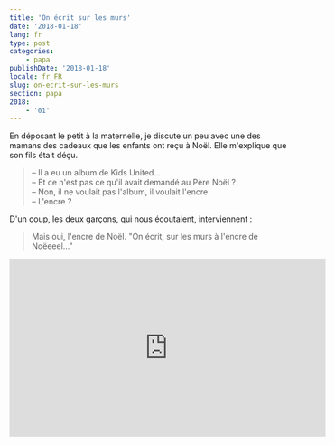 ```yaml
---
title: 'On écrit sur les murs'
date: '2018-01-18'
lang: fr
type: post
categories:
    - papa
publishDate: '2018-01-18'
locale: fr_FR
slug: on-ecrit-sur-les-murs
section: papa
2018:
    - '01'
---
```


En déposant le petit à la maternelle, je discute un peu avec une des mamans des cadeaux que les enfants ont reçu à Noël. Elle m'explique que son fils était déçu.

<!--more-->

> – Il a eu un album de Kids United…  
> – Et ce n'est pas ce qu'il avait demandé au Père Noël ?  
> – Non, il ne voulait pas l'album, il voulait l'encre.  
> – L'encre ?

D'un coup, les deux garçons, qui nous écoutaient, interviennent :

> Mais oui, l'encre de Noël. "On écrit, sur les murs à l'encre de Noëeeel…"

<div class="videoWrapper">
    <iframe width="560" height="315" src="https://www.youtube-nocookie.com/embed/VV5oVYVGfNc?rel=0" frameborder="0" allow="autoplay; encrypted-media" allowfullscreen></iframe>
</div>